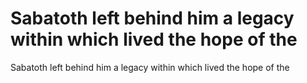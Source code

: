 # Sabatoth left behind him a legacy within which lived the hope of the

Sabatoth left behind him a legacy within which lived the hope of the